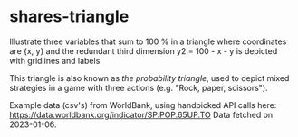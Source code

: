 # shares-triangle
Illustrate three variables that sum to 100 % in a triangle where coordinates are {x, y} and the redundant third dimension y2:= 100 - x - y is depicted with gridlines and labels.

This triangle is also known as *the probability triangle*, used to depict mixed strategies in a game with three actions (e.g. "Rock, paper, scissors").

Example data (csv's) from WorldBank, using handpicked API calls here: 
https://data.worldbank.org/indicator/SP.POP.65UP.TO
Data fetched on 2023-01-06.
